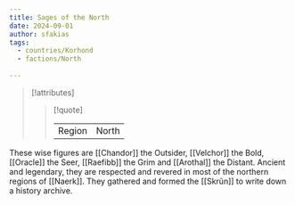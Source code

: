 ```yaml
---
title: Sages of the North
date: 2024-09-01
author: sfakias
tags:
  - countries/Korhond
  - factions/North
 
---
```

> [!attributes]
> 
> > [!quote]
> >
> > | | |
> > | --- | --- |
> > | Region | North |

These wise figures are [[Chandor]] the Outsider, [[Velchor]] the Bold, [[Oracle]] the Seer, [[Raefibb]] the Grim and [[Arothal]] the Distant. Ancient and legendary, they are respected and revered in most of the northern regions of [[Naerk]]. They gathered and formed the [[Skrûn]] to write down a history archive.